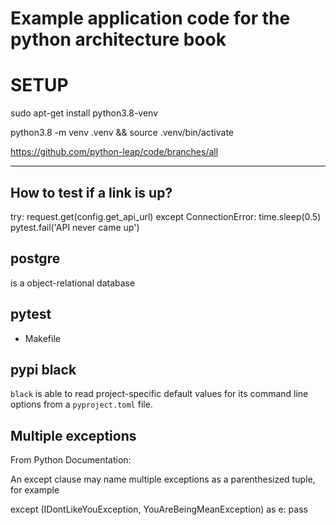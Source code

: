 # Example application code for the python architecture book 


# SETUP
sudo apt-get install python3.8-venv

python3.8 -m venv .venv && source .venv/bin/activate 



https://github.com/python-leap/code/branches/all


---
## How to test if a link is up?
try: 
    request.get(config.get_api_url)
except ConnectionError:
    time.sleep(0.5)
pytest.fail('API never came up')


## postgre
is a object-relational database 


## pytest 
- Makefile 


## pypi black 
`black` is able to read project-specific default values for its command line options from a `pyproject.toml` file. 


## Multiple exceptions
From Python Documentation:

An except clause may name multiple exceptions as a parenthesized tuple, for example

except (IDontLikeYouException, YouAreBeingMeanException) as e:
    pass